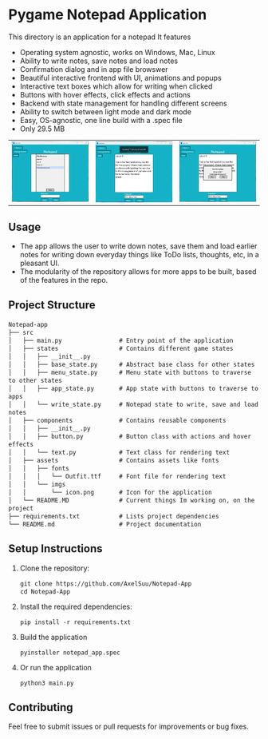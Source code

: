 # Pygame Notepad Application

This directory is an application for a notepad
It features
- Operating system agnostic, works on Windows, Mac, Linux
- Ability to write notes, save notes and load notes
- Confirmation dialog and in app file browswer
- Beautiful interactive frontend with UI, animations and popups
- Interactive text boxes which allow for writing when clicked
- Buttons with hover effects, click effects and actions
- Backend with state management for handling different screens
- Ability to switch between light mode and dark mode
- Easy, OS-agnostic, one line build with a .spec file
- Only 29.5 MB

<table>
  <tr>
    <td><img src="Pic3.png" alt="drawing" width="400"/></td>
    <td><img src="Pic4.png" alt="drawing" width="400"/></td>
    <td><img src="Pic5.png" alt="drawing" width="400"/></td>
  </tr>
</table>

## Usage

- The app allows the user to write down notes, save them and load earlier notes
for writing down everyday things like ToDo lists, thoughts, etc, in a pleasant
UI.
- The modularity of the repository allows for more apps to be built, based of the
features in the repo.

## Project Structure

```
Notepad-app
├── src
│   ├── main.py                # Entry point of the application
│   ├── states                 # Contains different game states
│   │   ├── __init__.py
│   │   ├── base_state.py      # Abstract base class for other states
│   │   ├── menu_state.py      # Menu state with buttons to traverse to other states
│   │   ├── app_state.py       # App state with buttons to traverse to apps
│   │   └── write_state.py     # Notepad state to write, save and load notes
│   ├── components             # Contains reusable components
│   │   ├── __init__.py
│   │   ├── button.py          # Button class with actions and hover effects
│   │   └── text.py            # Text class for rendering text
│   ├── assets                 # Contains assets like fonts
│   │   ├── fonts
│   │   │   └── Outfit.ttf     # Font file for rendering text
│   │   └── imgs
│   │       └── icon.png       # Icon for the application
│   └── README.MD              # Current things Im working on, on the project
├── requirements.txt           # Lists project dependencies
└── README.md                  # Project documentation
```

## Setup Instructions

1. Clone the repository:
   ```
   git clone https://github.com/AxelSuu/Notepad-App
   cd Notepad-App
   ```

2. Install the required dependencies:
   ```
   pip install -r requirements.txt
   ```

3. Build the application
   ```
   pyinstaller notepad_app.spec
   ```
4. Or run the application
   ```
   python3 main.py
   ```

## Contributing

Feel free to submit issues or pull requests for improvements or bug fixes.
